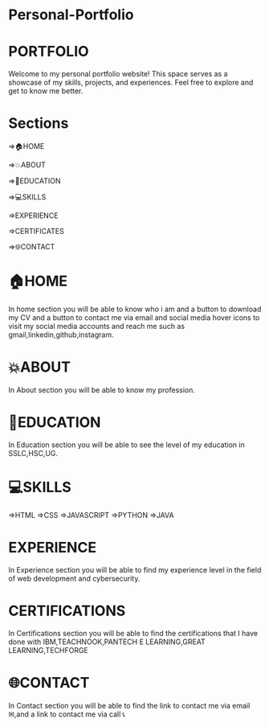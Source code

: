 # Personal-Portfolio
# PORTFOLIO 
Welcome to my personal portfolio website! This space serves as a showcase of my skills, projects, and experiences. Feel free to explore and get to know me better.
# Sections
=>🏠HOME

=>💥ABOUT

=>📙EDUCATION

=>💻SKILLS

=>EXPERIENCE

=>CERTIFICATES

=>🌐CONTACT
# 🏠HOME
In home section you will be able to know who i am and a button to download my CV and  a button to contact me via email and social media hover icons to visit my social media accounts and reach me such as gmail,linkedin,github,instagram.
# 💥ABOUT 
In About section you will be able to know my profession.
# 📙EDUCATION 
In Education  section you will be able to see the level of my education in SSLC,HSC,UG.
# 💻SKILLS
=>HTML
=>CSS
=>JAVASCRIPT
=>PYTHON
=>JAVA
# EXPERIENCE
In Experience section you will be able to find my experience level in the field of web development and cybersecurity.
# CERTIFICATIONS 
In Certifications section you will be able to find the certifications that I have done with IBM,TEACHNOOK,PANTECH E LEARNING,GREAT LEARNING,TECHFORGE
# 🌐CONTACT
In Contact section you will be able to find the link to contact me via email ✉,and a link to contact me via call 📞
